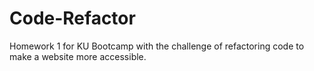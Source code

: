 # Code-Refactor
Homework 1 for KU Bootcamp with the challenge of refactoring code to make a website more accessible. 
